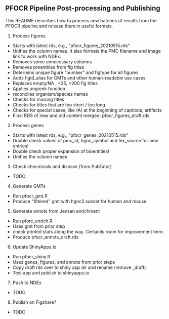 ## PFOCR Pipeline Post-processing and Publishing

This README describes how to process new batches of results from the PFOCR pipeline and release them in useful formats.

1. Process figures 
  - Starts with latest rds, e.g., "pfocr_figures_20210515.rds"
  - Unifies the column names. It also formats the PMC filename and image link to work with NDEx.
  - Removes some unnecessary columns
  - Removes preambles from fig titles
  - Determins unique figure "number" and figtype for all figures
  - Adds figid_alias for GMTs and other human-readable use cases
  - Replaces empty/NA , <25, >200 fig titles
  - Applies ungreek function
  - reconciles organism/species names
  - Checks for missing titles
  - Checks for titles that are too short / too long
  - Checks for special cases, like (A) at the beginning of captions, artifacts
  - Final RDS of new and old content merged: pfocr_figures_draft.rds
  
2. Process genes
  - Starts with latest rds, e.g., "pfocr_genes_20210515.rds"
  - Double check values of pmc_id, hgnc_symbol and lex_source for new entries!
  - Double check proper expansion of bioentities!
  - Unifies the column names
  
3. Check checmicals and disease (from PubTator)
  - TODO

4. Generate GMTs
  - Run pfocr_gmt.R
  - Produce "filtered" gmt with hgnc3 subset for human and mouse.

5. Generate annots from Jensen enrichment
  - Run pforc_enrich.R
  - Uses gmt from prior step
  - check printed stats along the way. Certainly room for improvement here.
  - Produce pfocr_annots_draft.rds
  
6. Update ShinyApps.io
  - Run pfocr_shiny.R
  - Uses genes, figures, and annots from prior steps
  - Copy draft rds over to shiny app dir and rename (remove _draft)
  - Test app and publish to shinyapps.io

7. Push to NDEx
  - TODO

8. Publish on Figshare?
  - TODO
